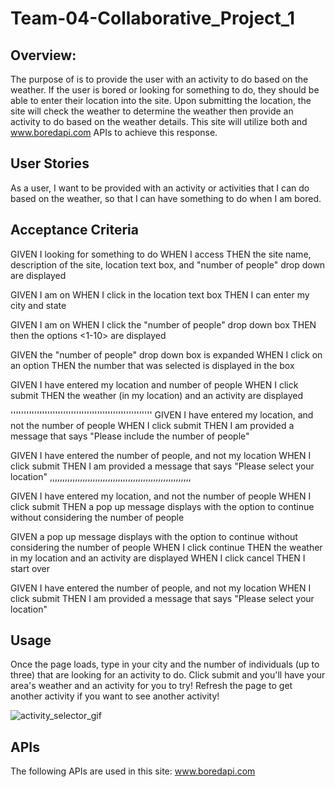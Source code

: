 # Team-04-Collaborative_Project_1

## Overview: 
The purpose of <insert site name> is to provide the user with an activity to do based on the weather. If the user is bored or looking for something to do, they should be able to enter their location into the site. Upon submitting the location, the site will check the weather to determine the weather then provide an activity to do based on the weather details. This site will utilize both <insert weather API> and www.boredapi.com APIs to achieve this response. 

## User Stories
As a user, I want to be provided with an activity or activities that I can do based on the weather, so that I can have something to do when I am bored.

## Acceptance Criteria

GIVEN I looking for something to do
WHEN I access <the site>
THEN the site name, description of the site, location text box, and "number of people" drop down are displayed

GIVEN I am on <the site>
WHEN I click in the location text box
THEN I can enter my city and state

GIVEN I am on <the site>
WHEN I click the "number of people" drop down box
THEN then the options <1-10> are displayed

GIVEN the "number of people" drop down box is expanded
WHEN I click on an option
THEN the number that was selected is displayed in the box

GIVEN I have entered my location and number of people
WHEN I click submit
THEN the weather (in my location) and an activity are displayed

''''''''''''''''''''''''''''''''''''''''''''''''''''''
GIVEN I have entered my location, and not the number of people
WHEN I click submit
THEN I am provided a message that says "Please include the number of people"

GIVEN I have entered the number of people, and not my location
WHEN I click submit
THEN I am provided a message that says "Please select your location"
,,,,,,,,,,,,,,,,,,,,,,,,,,,,,,,,,,,,,,,,,,,,,,,,,,,,,,,,

GIVEN I have entered my location, and not the number of people
WHEN I click submit
THEN a pop up message displays with the option to continue without considering the number of people

GIVEN a pop up message displays with the option to continue without considering the number of people
WHEN I click continue
THEN the weather in my location and an activity are displayed
WHEN I click cancel
THEN I start over

GIVEN I have entered the number of people, and not my location
WHEN I click submit
THEN I am provided a message that says "Please select your location"

## Usage
Once the page loads, type in your city and the number of individuals (up to three) that are looking for an activity to do. Click submit and you'll have your area's weather and an activity for you to try! Refresh the page to get another activity if you want to see another activity!


![activity_selector_gif](assets/images/demo.gif)

## APIs
The following APIs are used in this site:
www.boredapi.com

